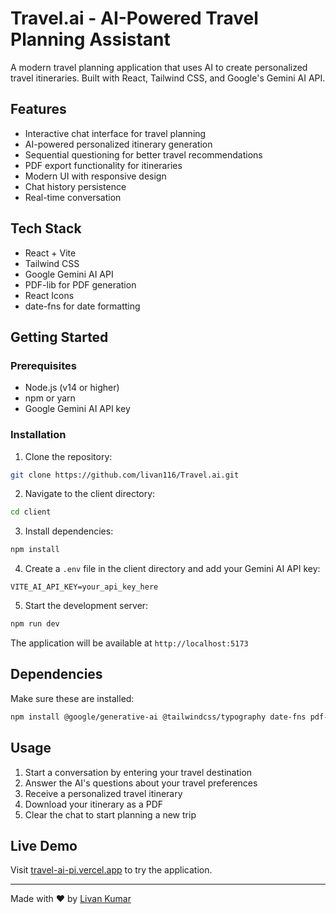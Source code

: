# Travel.ai - AI-Powered Travel Planning Assistant

A modern travel planning application that uses AI to create personalized travel itineraries. Built with React, Tailwind CSS, and Google's Gemini AI API.

## Features

- Interactive chat interface for travel planning
- AI-powered personalized itinerary generation
- Sequential questioning for better travel recommendations
- PDF export functionality for itineraries
- Modern UI with responsive design
- Chat history persistence
- Real-time conversation

## Tech Stack

- React + Vite
- Tailwind CSS
- Google Gemini AI API
- PDF-lib for PDF generation
- React Icons
- date-fns for date formatting

## Getting Started

### Prerequisites

- Node.js (v14 or higher)
- npm or yarn
- Google Gemini AI API key

### Installation

1. Clone the repository:
```bash
git clone https://github.com/livan116/Travel.ai.git
```

2. Navigate to the client directory:
```bash
cd client
```

3. Install dependencies:
```bash
npm install
```

4. Create a `.env` file in the client directory and add your Gemini AI API key:
```env
VITE_AI_API_KEY=your_api_key_here
```

5. Start the development server:
```bash
npm run dev
```

The application will be available at `http://localhost:5173`

## Dependencies

Make sure these are installed:
```bash
npm install @google/generative-ai @tailwindcss/typography date-fns pdf-lib react-icons
```

## Usage

1. Start a conversation by entering your travel destination
2. Answer the AI's questions about your travel preferences
3. Receive a personalized travel itinerary
4. Download your itinerary as a PDF
5. Clear the chat to start planning a new trip



## Live Demo

Visit [travel-ai-pi.vercel.app](https://travel-ai-pi.vercel.app) to try the application.

---

Made with ❤️ by [Livan Kumar](https://github.com/livan116) 
